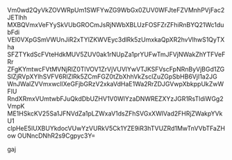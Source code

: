 Vm0wd2QyVkZOVWRpUm1SWFYwZG9WbGx0ZUV0WFJteFZVMnhPVjFac2JETlhh
MXBQVmxVeFYySkVUbGROCmJsRjNWbXBLUzFOSFZrZFhiRnBYQ21Wc1dubFdi
VEI0VXpGSmVWUnJiR2xTYlZKWVEyc3dlRk5zUmxkaQpXR2hvVlhwS1QyTXha
SFZTYkdScFVteHdkMUV5ZUV0ak1rNUpZa1prYUFwTmJFVjNWakZhYTFVeFRr
ZFgKYmtwcFVtMVNjRlZ0TlVOV1ZrVjVUVlYwVTJKSFVscFpNRnByVjBGd1ZG
SlZjRVpXYlhSVFV6RlZlRk5ZCmFGZ0tZbXhhVkZsclZuZGpSbHB6VjI1a2JG
WnJWalZVVmxwcllXeGFjbGRzV2xkaVdHaE1Wa2RrZDJGVwpXbkppUkZwWFlU
RndXRmxVUmtwbFJuQkdDbUZHV1V0WlYzaDNWREZXYzJGR1RsTldiWGg2VmpK
ME1HSkcKV25Sa1JFNVdZa1pLZWxaV1dsZFhSVGxXWlVad2FHRjZWakpYVkU1
clpHeE5lUXBUYkdocVUwYzVURkV5Ck1YZE9iR3hTVUZRd1MwTnVVbTFaZHow
OUNncDNhR2s9Cgpyc3Y=

gaj